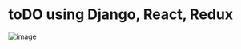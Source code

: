 # toDO using Django, React, Redux
![image](https://user-images.githubusercontent.com/91896985/165396875-3630692d-7962-44ea-b14f-cd6ffffd9f5e.png)
